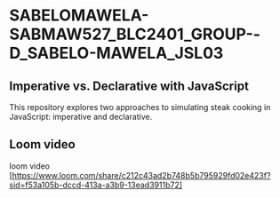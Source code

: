# SABELOMAWELA-SABMAW527_BLC2401_GROUP--D_SABELO-MAWELA_JSL03

## Imperative vs. Declarative with JavaScript
This repository explores two approaches to simulating steak cooking in JavaScript: imperative and declarative.

## Loom video 
loom video [https://www.loom.com/share/c212c43ad2b748b5b795929fd02e423f?sid=f53a105b-dccd-413a-a3b9-13ead3911b72]
